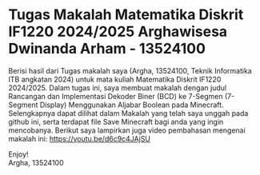 # Tugas Makalah Matematika Diskrit IF1220 2024/2025 Arghawisesa Dwinanda Arham - 13524100

Berisi hasil dari Tugas makalah saya (Argha, 13524100, Teknik Informatika ITB angkatan 2024) untuk mata kuliah Matematika Diskrit IF1220 2024/2025. Dalam tugas ini, saya membuat makalah dengan judul Rancangan dan Implementasi Dekoder Biner (BCD) ke 7-Segmen (7-Segment Display) Menggunakan Aljabar Boolean pada Minecraft. Selengkapnya dapat dilihat dalam Makalah yang telah saya unggah pada github ini, serta terdapat file Save Minecraft bagi anda yang ingin mencobanya.
Berikut saya lampirkan juga video pembahasan mengenai makalah ini:
https://youtu.be/d6c9c4JAjSU

Enjoy!
</br>
Argha, 13524100
